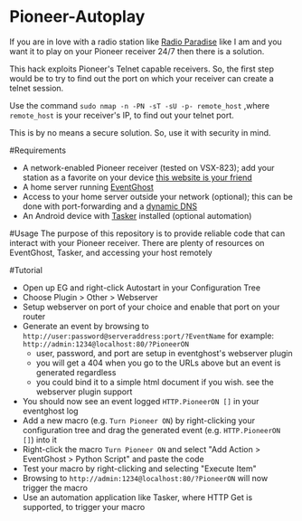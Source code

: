 Pioneer-Autoplay
================

If you are in love with a radio station like [Radio Paradise](www.radioparadise.com) like I am and you want it to play on your Pioneer receiver 24/7 then there is a solution.

This hack exploits Pioneer's Telnet capable receivers. So, the first step would be to try to find out the port on which your receiver can create a telnet session.

Use the command
`sudo nmap -n -PN -sT -sU -p- remote_host`
,where `remote_host` is your receiver's IP, to find out your telnet port.

This is by no means a secure solution. So, use it with security in mind.

#Requirements
* A network-enabled Pioneer receiver (tested on VSX-823); add your station as a favorite on your device [this website is your friend](pioneer.vtuner.com)
* A home server running [EventGhost](http://www.eventghost.org)
* Access to your home server outside your network (optional); this can be done with port-forwarding and a [dynamic DNS](www.noip.com)
* An Android device with [Tasker](tasker.dinglisch.net) installed (optional automation)

#Usage
The purpose of this repository is to provide reliable code that can interact with your Pioneer receiver. There are plenty of resources on EventGhost, Tasker, and accessing your host remotely

#Tutorial
* Open up EG and right-click Autostart in your Configuration Tree
* Choose Plugin > Other > Webserver
* Setup webserver on port of your choice and enable that port on your router
* Generate an event by browsing to `http://user:password@serveraddress:port/?EventName` for example: `http://admin:1234@localhost:80/?PioneerON`
	- user, password, and port are setup in eventghost's webserver plugin
	- you will get a 404 when you go to the URLs above but an event is generated regardless
	- you could bind it to a simple html document if you wish. see the webserver plugin support
* You should now see an event logged `HTTP.PioneerON []` in your eventghost log
* Add a new macro (e.g. `Turn Pioneer ON`) by right-clicking your configuration tree and drag the generated event (e.g. `HTTP.PioneerON []`) into it
* Right-click the macro `Turn Pioneer ON` and select "Add Action > EventGhost > Python Script" and paste the code
* Test your macro by right-clicking and selecting "Execute Item"
* Browsing to `http://admin:1234@localhost:80/?PioneerON` will now trigger the macro
* Use an automation application like Tasker, where HTTP Get is supported, to trigger your macro